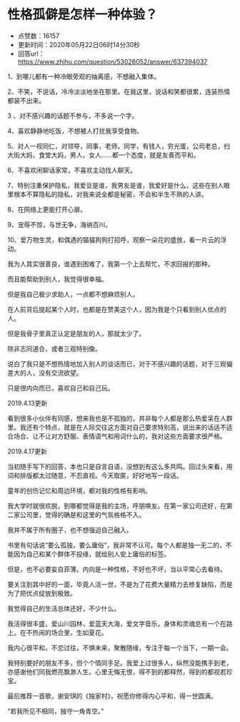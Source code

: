 # 性格孤僻是怎样一种体验？
- 点赞数：16157
- 更新时间：2020年05月22日06时14分30秒
- 回答url：https://www.zhihu.com/question/53026052/answer/637394037
<body>
 <p data-pid="tI2DzIDo">1、到哪儿都有一种冷眼旁观的抽离感，不想融入集体。</p>
 <p data-pid="yhkCLdth">2、不笑，不说话，冷冷淡淡地坐在那里。在我这里，说话和笑都很累，连装热情都装不出来。</p>
 <p data-pid="5SRCBqm7">3 、对不感兴趣的话题不参与，不多说一个字。</p>
 <p data-pid="Bxn-z6wK">4、喜欢静静地吃饭，不想被人打扰我享受食物。</p>
 <p data-pid="2F2eodUG">5、对人一视同仁，对领导，同事，老师，同学，有钱人，穷光蛋，公司老总，扫大街大妈，食堂大妈，男人，女人……都一个态度，就是友善而平和。</p>
 <p data-pid="ZoMq04Ny">6、不喜欢闲聊话家常，不喜欢主动找人聊天。</p>
 <p data-pid="sEnJ8SrZ">7、特别注重保护隐私，我爱豆是谁，我男友是谁，我爱好是什么，这些在别人眼里根本不算隐私的隐私，对我来说全都是秘密，不会和半生不熟的人讲。</p>
 <p data-pid="20xx7rE8">8、在网络上更能打开心扉。</p>
 <p data-pid="59xdlWtl">9、宠辱不惊，与世无争，海纳百川。</p>
 <p data-pid="qJzxJxvo">10、爱万物生灵，和偶遇的猫猫狗狗打招呼，观察一朵花的盛放，看一片云的浮动。</p>
 <p data-pid="hjv3B2zx">我为人其实很善良，谁遇到困难了，我第一个上去帮忙，不求回报的那种。</p>
 <p data-pid="6OR9VDOu">而且能帮助到别人，我觉得很幸福。</p>
 <p data-pid="XoXsSg1c">但是我自己极少求助人，一点都不想麻烦别人。</p>
 <p data-pid="O3-yQVRa">在人前背后提起某个人时，也都是在赞美这个人，因为我是个只看到别人优点的人。</p>
 <p data-pid="4QAiVtSJ">但是我骨子里真正认定是朋友的人，那就太少了。</p>
 <p data-pid="QHKZSJeg">除非志同道合，或者三观特别像。</p>
 <p data-pid="wcAH01tD">说白了我只是不想热情地加入别人的谈话而已，对于不感兴趣的话题，对于三观偏差大的人，没有交流欲望。</p>
 <p data-pid="zPSJ9a6k">只是很内向而已，喜欢自己和自己玩。</p>
 <p data-pid="rbw9rPfU">2019.4.13更新</p>
 <p data-pid="_lsVMRSR">看到很多小伙伴有同感，想来我也是不孤独的，并非每个人都是那么热爱呆在人群里。我还有个特点，就是在人际交往这方面对自己要求特别高，说出来的话适不适合场合、让不让对方舒服、表情语气和用词什么的，我对这些方面要求很严格。</p>
 <p data-pid="gckX2AU2">2019.4.17更新</p>
 <p data-pid="Bryyr8Wi">当初随手写下的回答，本也只是自言自语，没想到有这么多共鸣。回过头来看，用词和排版都太过随意，不忍直视。今天取匿，好好地写一段话。</p>
 <p data-pid="IDISHuwm">童年的创伤记忆和周边环境，都对我的性格有影响。</p>
 <p data-pid="l60xxAZc">我大学时就很欢脱，到哪都觉得是我的主场，呼朋唤友。在第一家公司还好，在第二家公司里，觉得的确是和这里的气氛格格不入。</p>
 <p data-pid="1VbjDZNz">我并不属于所有圈子，也不想强迫自己融入。</p>
 <p data-pid="FgXWU-V4">书里有句话说“要么孤独，要么庸俗”，我非常不认可。每个人都是独一无二的，不能因为自己和某个群体不投缘，就给别人安上庸俗的标签。</p>
 <p data-pid="9W9gBEJO">但是，也不必要妄自菲薄。内向是一种性格，不好也不坏，当以平常心去看待。</p>
 <p data-pid="hLir8cO9">要关注到其中好的一面，毕竟人活一世，不是为了花费大量精力去修复缺陷，而是为了把优点绽放到极致。</p>
 <p data-pid="sTE6NNSA">我觉得自己的生活总体还好，不少什么。</p>
 <p data-pid="Ww7a3kwK">我活得很丰盛，爱山川园林，爱蓝天大海，爱文字音乐，身体和灵魂总有一个在路上。在不热闹的场合里，生如夏花。</p>
 <p data-pid="SG8A_8Vt">我内心很平和，不恋过往，不惧未来，聚散随缘，专注于每一个当下，一期一会。</p>
 <p data-pid="AXzUDdEw">我特别要好的朋友不多，但个个情同手足。我爱上过很多人，纵然没能携手到老，亦感谢他们同我燃亮飘渺人生。心里无悔无恨，得不到的都释然，得到的都视若珍宝。</p>
 <p data-pid="DDgJkW5X">最后推荐一首歌，谢安琪的《独家村》，祝愿你修得内心平和，得一世圆满。</p>
 <p data-pid="a3JiZqkU">“若我所见不相同，独守一角青空。”</p>
</body>